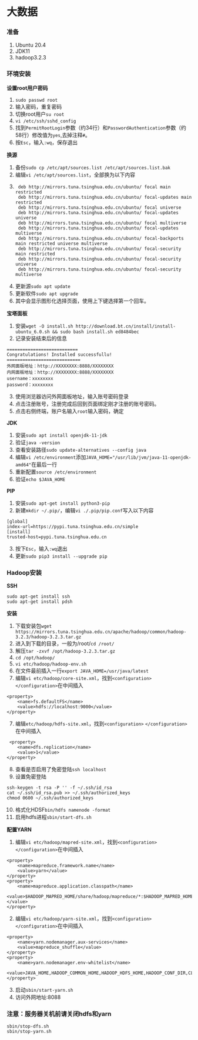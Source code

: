 # 大数据
### 准备
1. Ubuntu 20.4
2. JDK11
3. hadoop3.2.3
### 环境安装

**设置root用户密码**
1. `sudo passwd root`
2. 输入密码，重复密码
3. 切换root用户`su root`
4. `vi /etc/ssh/sshd_config`
5. 找到`PermitRootLogin`参数（约34行）和`PasswordAuthentication`参数（约58行）修改值为`yes`,去掉注释`#`。
6. 按`Esc`，输入`:wq`，保存退出

**换源**
1. 备份`sudo cp /etc/apt/sources.list /etc/apt/sources.list.bak`
2. 编辑`vi /etc/apt/sources.list`，全部换为以下内容
3. ```
    deb http://mirrors.tuna.tsinghua.edu.cn/ubuntu/ focal main restricted
    deb http://mirrors.tuna.tsinghua.edu.cn/ubuntu/ focal-updates main restricted
    deb http://mirrors.tuna.tsinghua.edu.cn/ubuntu/ focal universe
    deb http://mirrors.tuna.tsinghua.edu.cn/ubuntu/ focal-updates universe
    deb http://mirrors.tuna.tsinghua.edu.cn/ubuntu/ focal multiverse
    deb http://mirrors.tuna.tsinghua.edu.cn/ubuntu/ focal-updates multiverse
    deb http://mirrors.tuna.tsinghua.edu.cn/ubuntu/ focal-backports main restricted universe multiverse
    deb http://mirrors.tuna.tsinghua.edu.cn/ubuntu/ focal-security main restricted
    deb http://mirrors.tuna.tsinghua.edu.cn/ubuntu/ focal-security universe
    deb http://mirrors.tuna.tsinghua.edu.cn/ubuntu/ focal-security multiverse
   ```
4. 更新源`sudo apt update`
5. 更新软件`sudo apt upgrade`
6. 其中会显示图形化选择页面，使用上下键选择第一个回车。

**宝塔面板**
1. 安装`wget -O install.sh http://download.bt.cn/install/install-ubuntu_6.0.sh && sudo bash install.sh ed8484bec`
2. 记录安装结束后的信息
```
===========================
Congratulations! Installed successfullu!
============================
外网面板地址：http://XXXXXXXX:8888/XXXXXXXX
内网面板地址：http://XXXXXXXX:8888/XXXXXXXX
username：xxxxxxxx
password：xxxxxxxx
```
3. 使用浏览器访问外网面板地址，输入账号密码登录
4. 点击注册账号，注册完成后回到页面绑定刚才注册的账号密码。
5. 点击右侧终端，账户名输入`root`输入密码，确定

**JDK**
1. 安装`sudo apt install openjdk-11-jdk`
2. 验证`java -version`
3. 查看安装路径`sudo update-alternatives --config java`
4. 编辑`vi /etc/environment`添加`JAVA_HOME="/usr/lib/jvm/java-11-openjdk-amd64"`在最后一行
5. 重新配置`source /etc/environment`
6. 验证`echo $JAVA_HOME`

**PIP**
1. 安装`sudo apt-get install python3-pip`
2. 新建`mkdir ~/.pip/`，编辑`vi ./.pip/pip.conf`写入以下内容
```
[global]
index-url=https://pypi.tuna.tsinghua.edu.cn/simple
[install]
trusted-host=pypi.tuna.tsinghua.edu.cn
```
3. 按下`Esc`，输入`:wq`退出
4. 更新`sudo pip3 install --upgrade pip`

### Hadoop安装
**SSH**
```
sudo apt-get install ssh
sudo apt-get install pdsh
```
**安装**
1. 下载安装包`wget https://mirrors.tuna.tsinghua.edu.cn/apache/hadoop/common/hadoop-3.2.3/hadoop-3.2.3.tar.gz`
2. 进入到下载的目录，一般为/root/`cd /root/`
3. 解压`tar -zxvf /opt/hadoop-3.2.3.tar.gz`
4. `cd /opt/hadoop/`
5. `vi etc/hadoop/hadoop-env.sh`
6. 在文件最前插入一行`export JAVA_HOME=/usr/java/latest`
7. 编辑`vi etc/hadoop/core-site.xml`，找到`<configuration>` `</configuration>`在中间插入
```
<property>
    <name>fs.defaultFS</name>
    <value>hdfs://localhost:9000</value>
</property>
```
7. 编辑`etc/hadoop/hdfs-site.xml`，找到`<configuration>` `</configuration>`在中间插入
```
 <property>
    <name>dfs.replication</name>
    <value>1</value>
</property>
```
8. 查看是否启用了免密登陆`ssh localhost`
9. 设置免密登陆
```
ssh-keygen -t rsa -P '' -f ~/.ssh/id_rsa
cat ~/.ssh/id_rsa.pub >> ~/.ssh/authorized_keys
chmod 0600 ~/.ssh/authorized_keys
```
10. 格式化HDSF`bin/hdfs namenode -format`
11. 启用hdfs进程`sbin/start-dfs.sh`

**配置YARN**
1. 编辑`vi etc/hadoop/mapred-site.xml`，找到`<configuration>` `</configuration>`在中间插入
```
<property>
    <name>mapreduce.framework.name</name>
    <value>yarn</value>
</property>
<property>
    <name>mapreduce.application.classpath</name>
    <value>$HADOOP_MAPRED_HOME/share/hadoop/mapreduce/*:$HADOOP_MAPRED_HOME/share/hadoop/mapreduce/lib/*</value>
</property>
```
2. 编辑`vi etc/hadoop/yarn-site.xml`，找到`<configuration>` `</configuration>`在中间插入
```
<property>
    <name>yarn.nodemanager.aux-services</name>
    <value>mapreduce_shuffle</value>
</property>
<property>
    <name>yarn.nodemanager.env-whitelist</name>
    <value>JAVA_HOME,HADOOP_COMMON_HOME,HADOOP_HDFS_HOME,HADOOP_CONF_DIR,CLASSPATH_PREPEND_DISTCACHE,HADOOP_YARN_HOME,HADOOP_HOME,PATH,LANG,TZ,HADOOP_MAPRED_HOME</value>
</property>
```
3. 启动`sbin/start-yarn.sh`
4. 访问外网地址:8088

### 注意：服务器关机前请关闭hdfs和yarn
```
sbin/stop-dfs.sh
sbin/stop-yarn.sh
```
